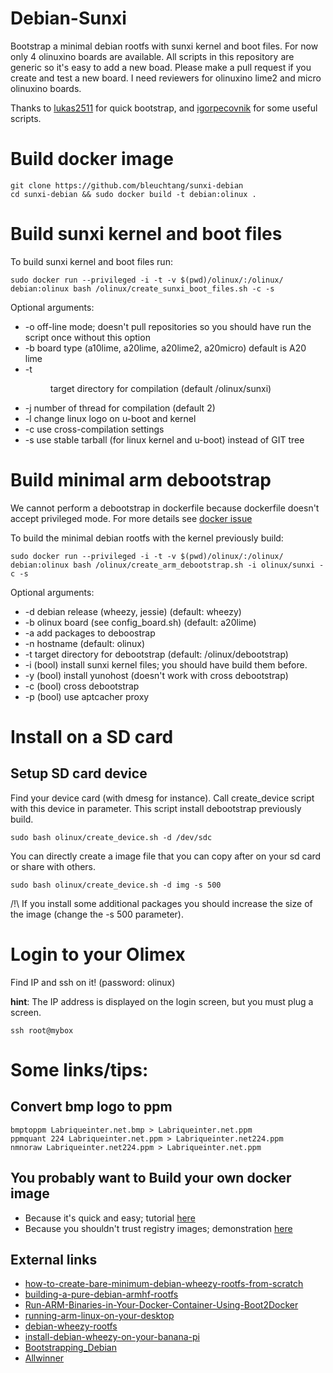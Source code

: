 Debian-Sunxi
==========

Bootstrap a minimal debian rootfs with sunxi kernel and boot files. For now
only 4 olinuxino boards are available. All scripts in this repository are
generic so it's easy to add a new boad. Please make a pull request if you
create and test a new board. I need reviewers for olinuxino lime2 and micro
olinuxino boards.

Thanks to [lukas2511](https://github.com/lukas2511/olinuxino-a20-micro) for
quick bootstrap, and [igorpecovnik](https://github.com/igorpecovnik/lib) for
some useful scripts.

# Build docker image

```shell
git clone https://github.com/bleuchtang/sunxi-debian
cd sunxi-debian && sudo docker build -t debian:olinux .
```

# Build sunxi kernel and boot files

To build sunxi kernel and boot files run:

```shell
sudo docker run --privileged -i -t -v $(pwd)/olinux/:/olinux/ debian:olinux bash /olinux/create_sunxi_boot_files.sh -c -s
```

Optional arguments:
+ -o off-line mode; doesn't pull repositories so you should have run the script once without this option
+ -b <type> board type (a10lime, a20lime, a20lime2, a20micro) default is A20 lime
+ -t <dir> target directory for compilation (default /olinux/sunxi)
+ -j <thread> number of thread for compilation (default 2)
+ -l change linux logo on u-boot and kernel
+ -c use cross-compilation settings
+ -s use stable tarball (for linux kernel and u-boot) instead of GIT tree

# Build minimal arm debootstrap

We cannot perform a debootstrap in dockerfile because dockerfile doesn't accept
privileged mode. For more details see [docker issue](https://github.com/docker/docker/issues/1916)

To build the minimal debian rootfs with the kernel previously build:

```shell
sudo docker run --privileged -i -t -v $(pwd)/olinux/:/olinux/ debian:olinux bash /olinux/create_arm_debootstrap.sh -i olinux/sunxi -c -s
```

Optional arguments:
+ -d <name>  debian release (wheezy, jessie) 	(default: wheezy)
+ -b <board> olinux board (see config_board.sh) (default: a20lime)
+ -a <packages> add packages to deboostrap
+ -n <hostname> hostname (default: olinux)
+ -t <target> target directory for debootstrap	(default: /olinux/debootstrap)
+ -i (bool) install sunxi kernel files; you should have build them before.
+ -y (bool) install yunohost (doesn't work with cross debootstrap)
+ -c (bool) cross debootstrap
+ -p (bool) use aptcacher proxy

# Install on a SD card

## Setup SD card device

Find your device card (with dmesg for instance). Call create_device script with
this device in parameter. This script install debootstrap previously build.

```shell
sudo bash olinux/create_device.sh -d /dev/sdc
```

You can directly create a image file that you can copy after on your sd card or share with others.

```shell
sudo bash olinux/create_device.sh -d img -s 500
```

/!\ If you install some additional packages you should increase the size of the
image (change the -s 500 parameter).

# Login to your Olimex

Find IP and ssh on it! (password: olinux)

**hint**: The IP address is displayed on the login screen, but you must plug a screen.

```shell
ssh root@mybox
```

# Some links/tips:

## Convert bmp logo to ppm

```shell
bmptoppm Labriqueinter.net.bmp > Labriqueinter.net.ppm
ppmquant 224 Labriqueinter.net.ppm > Labriqueinter.net224.ppm
nmnoraw Labriqueinter.net224.ppm > Labriqueinter.net.ppm
```

## You probably want to Build your own docker image

- Because it's quick and easy; tutorial [here](http://www.aossama.com/build-debian-docker-image-from-scratch/)
- Because you shouldn't trust registry images; demonstration [here](https://joeyh.name/blog/entry/docker_run_debian/)

## External links

- [how-to-create-bare-minimum-debian-wheezy-rootfs-from-scratch](http://olimex.wordpress.com/2014/07/21/how-to-create-bare-minimum-debian-wheezy-rootfs-from-scratch/)
- [building-a-pure-debian-armhf-rootfs](http://blog.night-shade.org.uk/2013/12/building-a-pure-debian-armhf-rootfs/)
- [Run-ARM-Binaries-in-Your-Docker-Container-Using-Boot2Docker](http://www.hnwatcher.com/r/1526487/Run-ARM-Binaries-in-Your-Docker-Container-Using-Boot2Docker)
- [running-arm-linux-on-your-desktop](http://tinkering-is-fun.blogspot.fr/2009/12/running-arm-linux-on-your-desktop-pc_12.html)
- [debian-wheezy-rootfs](http://www.yoovant.com/debian-wheezy-rootfs/)
- [install-debian-wheezy-on-your-banana-pi](http://cbwebs.de/single-board-computer/banana-pi/install-debian-wheezy-on-your-banana-pi/)
- [Bootstrapping_Debian](https://linux-sunxi.org/Mainline_Debian_HowTo#Bootstrapping_Debian)
- [Allwinner](https://wiki.debian.org/InstallingDebianOn/Allwinner)
